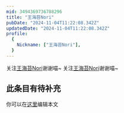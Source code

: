 ```yaml
---
mid: 3494369736788296
title: "王海苔Nori"
pubDate: "2024-11-04T11:22:08.342Z"
updatedDate: "2024-11-04T11:22:08.342Z"
profile:
  {
    Nickname: ["王海苔Nori"],
  }
---
```


关注[王海苔Nori](https://space.bilibili.com/3494369736788296)谢谢喵~ 关注[王海苔Nori](https://space.bilibili.com/3494369736788296)谢谢喵~

## 此条目有待补充
你可以在[这里](https://github.com/Yuhanawa/VTuber.ICU/edit/master/src/content/v/王海苔Nori/index.md)编辑本文
